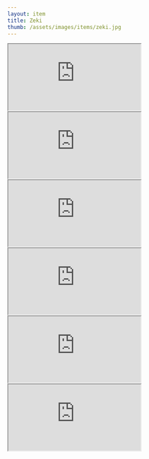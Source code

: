 ```yaml
---
layout: item
title: Zeki
thumb: /assets/images/items/zeki.jpg
---
```

<iframe src="http://magic-items.herokuapp.com/item/embed/7w3hzfh"></iframe>
<iframe src="http://magic-items.herokuapp.com/item/embed/q2g3nha"></iframe>
<iframe src="http://magic-items.herokuapp.com/item/embed/6ajr3bi"></iframe>
<iframe src="http://magic-items.herokuapp.com/item/embed/ll5b3k6"></iframe>
<iframe src="http://magic-items.herokuapp.com/item/embed/puovfyf"></iframe>

<iframe src="http://magic-items.herokuapp.com/item/embed/h7xtsyy"></iframe>
